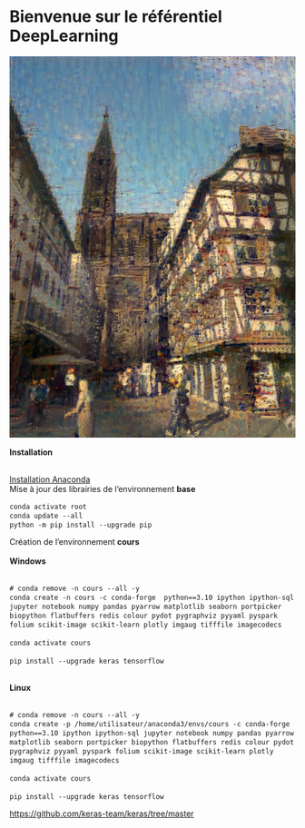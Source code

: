 # Bienvenue sur le référentiel DeepLearning 

<img src="https://raw.githubusercontent.com/rbizoi/DeepLearning/refs/heads/main/images/style_transfer_result_at_iteration_19.png" width="768">


<b><div>Installation</div></b>


<br>
<b></b><a href="https://www.anaconda.com/download/success">Installation Anaconda</a></b>
<br>
<div>Mise à jour des librairies de l’environnement <b>base</b></div>

```
conda activate root
conda update --all
python -m pip install --upgrade pip
```
<div>Création de l’environnement <b>cours</b> </div>
<br>
<div><b>Windows</b> </div>
<br>

```
# conda remove -n cours --all -y
conda create -n cours -c conda-forge  python==3.10 ipython ipython-sql jupyter notebook numpy pandas pyarrow matplotlib seaborn portpicker biopython flatbuffers redis colour pydot pygraphviz pyyaml pyspark folium scikit-image scikit-learn plotly imgaug tifffile imagecodecs 

conda activate cours

pip install --upgrade keras tensorflow
```
<br>
<div><b>Linux</b> </div>
<br>

```
# conda remove -n cours --all -y
conda create -p /home/utilisateur/anaconda3/envs/cours -c conda-forge  python==3.10 ipython ipython-sql jupyter notebook numpy pandas pyarrow matplotlib seaborn portpicker biopython flatbuffers redis colour pydot pygraphviz pyyaml pyspark folium scikit-image scikit-learn plotly imgaug tifffile imagecodecs

conda activate cours

pip install --upgrade keras tensorflow
```

https://github.com/keras-team/keras/tree/master
